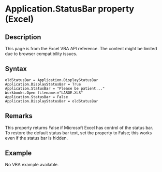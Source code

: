 # Application.StatusBar property (Excel)

## Description
This page is from the Excel VBA API reference. The content might be limited due to browser compatibility issues.

## Syntax
```vba
oldStatusBar = Application.DisplayStatusBar 
Application.DisplayStatusBar = True 
Application.StatusBar = "Please be patient..." 
Workbooks.Open filename:="LARGE.XLS" 
Application.StatusBar = False 
Application.DisplayStatusBar = oldStatusBar
```

## Remarks
This property returns False if Microsoft Excel has control of the status bar. To restore the default status bar text, set the property to False; this works even if the status bar is hidden.

## Example
No VBA example available.
